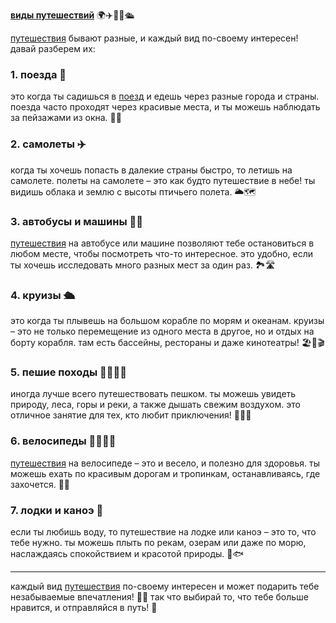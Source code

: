 **[виды путешествий](types.md)** 🌍✈️🚗🚂🛳️

[путешествия](travel.md) бывают разные, и каждый вид по-своему интересен! давай разберем их:

### 1. **поезда** 🚂

это когда ты садишься в [поезд](train.md) и едешь через разные города и страны. поезда часто проходят через красивые места, и ты можешь наблюдать за пейзажами из окна. 🌄🌲

### 2. **самолеты** ✈️

когда ты хочешь попасть в далекие страны быстро, то летишь на самолете. полеты на самолете – это как будто путешествие в небе! ты видишь облака и землю с высоты птичьего полета. 🌥️🗺️

### 3. **автобусы и машины** 🚌🚗

[путешествия](travel.md) на автобусе или машине позволяют тебе остановиться в любом месте, чтобы посмотреть что-то интересное. это удобно, если ты хочешь исследовать много разных мест за один раз. 🏞️🛣️

### 4. **круизы** 🛳️

это когда ты плывешь на большом корабле по морям и океанам. круизы – это не только перемещение из одного места в другое, но и отдых на борту корабля. там есть бассейны, рестораны и даже кинотеатры! 🏖️🍕🎬

### 5. **пешие походы** 🚶‍♂️🚶‍♀️

иногда лучше всего путешествовать пешком. ты можешь увидеть природу, леса, горы и реки, а также дышать свежим воздухом. это отличное занятие для тех, кто любит приключения! 🌲🌳🌿

### 6. **велосипеды** 🚴‍♂️🚴‍♀️

[путешествия](travel.md) на велосипеде – это и весело, и полезно для здоровья. ты можешь ехать по красивым дорогам и тропинкам, останавливаясь, где захочется. 🌅🌞

### 7. **лодки и каноэ** 🛶

если ты любишь воду, то путешествие на лодке или каноэ – это то, что тебе нужно. ты можешь плыть по рекам, озерам или даже по морю, наслаждаясь спокойствием и красотой природы. 🌊🐟

---

каждый вид [путешествия](travel.md) по-своему интересен и может подарить тебе незабываемые впечатления! 🎉🌟 так что выбирай то, что тебе больше нравится, и отправляйся в путь! 🚀